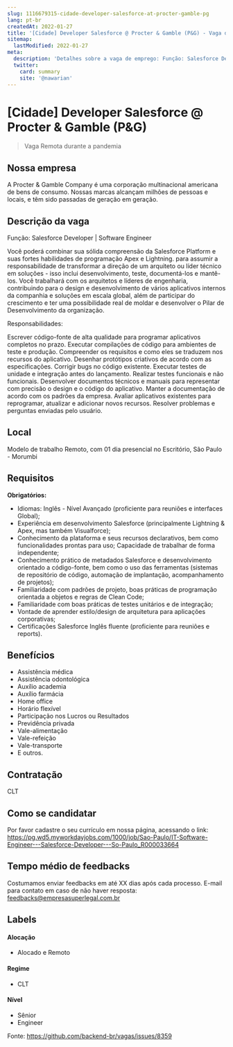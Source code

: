 ```yaml
---
slug: 1116679315-cidade-developer-salesforce-at-procter-gamble-pg
lang: pt-br
createdAt: 2022-01-27
title: '[Cidade] Developer Salesforce @ Procter & Gamble (P&G) - Vaga de Emprego'
sitemap:
  lastModified: 2022-01-27
meta:
  description: 'Detalhes sobre a vaga de emprego: Função: Salesforce Developer | Software Engineer Você poderá combinar sua sólida compreensão da Salesforce Platform e suas fortes habilidades de programação Apex e Lightning. para assumir a responsabilidade de transformar a direção de um arquiteto ou líder técnico em soluções - isso inclui desenvolvimento, teste, documentá-los e mantê-los. Você trabalhará com os arquitetos e líderes de engenharia, contribuindo para o design e desenvolvimento de vários aplicativos internos da companhia e soluções em escala global, além de participar do crescimento e ter uma possibilidade real de moldar e desenvolver o Pilar de Desenvolvimento da organização. Responsabilidades: Escrever código-fonte de alta qualidade para programar aplicativos completos no prazo. Executar compilações de código para ambientes de teste e produção. Compreender os requisitos e como eles se traduzem nos recursos do aplicativo. Desenhar protótipos criativos de acordo com as especificações. Corrigir bugs no código existente. Executar testes de unidade e integração antes do lançamento. Realizar testes funcionais e não funcionais. Desenvolver documentos técnicos e manuais para representar com precisão o design e o código do aplicativo. Manter a documentação de acordo com os padrões da empresa. Avaliar aplicativos existentes para reprogramar, atualizar e adicionar novos recursos. Resolver problemas e perguntas enviadas pelo usuário.'
  twitter:
    card: summary
    site: '@nawarian'
---
```


# [Cidade] Developer Salesforce @ Procter & Gamble (P&G)

<!--
==================================================
Caso a vaga for remoto durante a pandemia informar no texto "Remoto durante o covid"
==================================================
-->
<!-- 
==================================================
POR FAVOR, SÓ POSTE SE A VAGA FOR PARA BACK-END!

Não faça distinção de gênero no título da vaga.

Use: "Back-End Developer" ao invés de 
"Desenvolvedor Back-End" \o/

Exemplo: `[São Paulo] Back-End Developer @ NOME DA EMPRESA`
==================================================
-->
<!--
==================================================
Caso a vaga for remoto durante a pandemia deixar a linha abaixo
==================================================
-->
> Vaga Remota durante a pandemia

## Nossa empresa

A Procter & Gamble Company é uma corporação multinacional americana de bens de consumo. Nossas marcas alcançam milhões de pessoas e locais, e têm sido passadas de geração em geração.

## Descrição da vaga

Função: Salesforce Developer | Software Engineer

Você poderá combinar sua sólida compreensão da Salesforce Platform e suas fortes habilidades de programação Apex e Lightning. para assumir a responsabilidade de transformar a direção de um arquiteto ou líder técnico em soluções - isso inclui desenvolvimento, teste, documentá-los e mantê-los. Você trabalhará com os arquitetos e líderes de engenharia, contribuindo para o design e desenvolvimento de vários aplicativos internos da companhia e soluções em escala global, além de participar do crescimento e ter uma possibilidade real de moldar e desenvolver o Pilar de Desenvolvimento da organização.

Responsabilidades:

Escrever código-fonte de alta qualidade para programar aplicativos completos no prazo.
Executar compilações de código para ambientes de teste e produção.
Compreender os requisitos e como eles se traduzem nos recursos do aplicativo.
Desenhar protótipos criativos de acordo com as especificações.
Corrigir bugs no código existente. Executar testes de unidade e integração antes do lançamento. Realizar testes funcionais e não funcionais.
Desenvolver documentos técnicos e manuais para representar com precisão o design e o código do aplicativo.
Manter a documentação de acordo com os padrões da empresa.
Avaliar aplicativos existentes para reprogramar, atualizar e adicionar novos recursos.
Resolver problemas e perguntas enviadas pelo usuário.

## Local

Modelo de trabalho Remoto, com 01 dia presencial no Escritório, São Paulo - Morumbi

## Requisitos

**Obrigatórios:**

- Idiomas: Inglês - Nível Avançado (proficiente para reuniões e interfaces Global);
- Experiência em desenvolvimento Salesforce (principalmente Lightning & Apex, mas também Visualforce);
- Conhecimento da plataforma e seus recursos declarativos, bem como funcionalidades prontas para uso; Capacidade de trabalhar de forma independente;
- Conhecimento prático de metadados Salesforce e desenvolvimento orientado a código-fonte, bem como o uso das ferramentas (sistemas de repositório de código, automação de implantação, acompanhamento de projetos);
- Familiaridade com padrões de projeto, boas práticas de programação orientada a objetos e regras de Clean Code;
- Familiaridade com boas práticas de testes unitários e de integração;
- Vontade de aprender estilo/design de arquitetura para aplicações corporativas;
- Certificações Salesforce Inglês fluente (proficiente para reuniões e reports).

## Benefícios

- Assistência médica
- Assistência odontológica
- Auxílio academia
- Auxílio farmácia
- Home office
- Horário flexível
- Participação nos Lucros ou Resultados
- Previdência privada
- Vale-alimentação
- Vale-refeição
- Vale-transporte
- E outros.


## Contratação

CLT

## Como se candidatar

Por favor cadastre o seu currículo em nossa página, acessando o link:
https://pg.wd5.myworkdayjobs.com/1000/job/Sao-Paulo/IT-Software-Engineer---Salesforce-Developer---So-Paulo_R000033664

## Tempo médio de feedbacks

Costumamos enviar feedbacks em até XX dias após cada processo.
E-mail para contato em caso de não haver resposta: feedbacks@empresasuperlegal.com.br

## Labels
<!-- retire os labels que não fazem sentido à vaga -->

#### Alocação
- Alocado e Remoto

#### Regime
- CLT

#### Nível
- Sênior
- Engineer




Fonte: https://github.com/backend-br/vagas/issues/8359